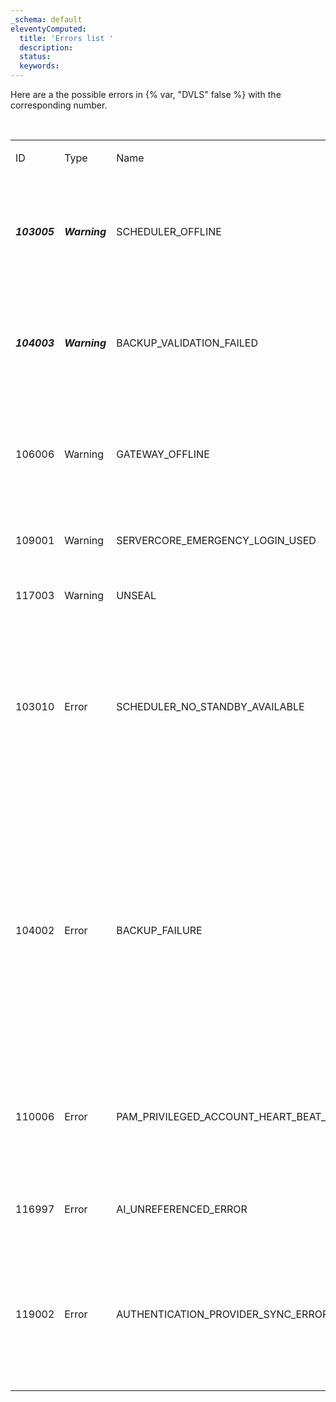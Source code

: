 ```yaml
---
_schema: default
eleventyComputed:
  title: 'Errors list '
  description:
  status:
  keywords:
---
```

Here are a the possible errors in {% var, "DVLS" false %} with the corresponding number.

<br>

<table><tbody><tr><td><p>ID</p></td><td><p>Type</p></td><td><p>Name</p></td><td><p>Domain</p></td><td><p>Explanation</p></td></tr><tr><td><p><em><strong>103005</strong></em></p></td><td><p><em><strong>Warning</strong></em></p></td><td><p>SCHEDULER_OFFLINE</p></td><td><p>System</p></td><td><p>When scheduler isn't reachable. Restart DVLS, check logs, check Windows Event Viewer. Contact Support </p></td></tr><tr><td><p><em><strong>104003</strong></em></p></td><td><p><em><strong>Warning</strong></em></p></td><td><p>BACKUP_VALIDATION_FAILED</p></td><td><p>System</p></td><td><p>Happens when we can't verify if the file exists. Check path's permissions, AV software, IIS permissions… add link</p></td></tr><tr><td><p>106006</p></td><td><p>Warning</p></td><td><p>GATEWAY_OFFLINE</p></td><td><p>System</p></td><td><p>Gateway health returned down. Check if gateway is running, check logs, check Windows Event Viewer</p></td></tr><tr><td><p>109001</p></td><td><p>Warning</p></td><td><p>SERVERCORE_EMERGENCY_LOGIN_USED</p></td><td><p>System</p></td><td><p>Emergency login used ajouter lien doc</p></td></tr><tr><td><p>117003</p></td><td><p>Warning</p></td><td><p>UNSEAL</p></td><td><p>UserActivity</p></td><td><p>Entry was unsealed ajouter lien doc</p></td></tr><tr><td><p>103010</p></td><td><p>Error</p></td><td><p>SCHEDULER_NO_STANDBY_AVAILABLE</p></td><td><p>System</p></td><td><p>Logged when no standy scheduler are detected. Should probably be a warning, nothing to be done except configure another scheduler or check the logs for whatever error could've caused the scheduler to fail</p></td></tr><tr><td><p>104002</p></td><td><p>Error</p></td><td><p>BACKUP_FAILURE</p></td><td><p>System</p></td><td><p>When an exception occurs during backup process (Could be SQL related, could be timeout, hard to tell). Logs should have decent info when it's something we expect happens, else it's a detective job. Vérifier backup application web, vérifier basckup SQL server pour troublooshoter bonne affaire. backup validation fail référer topic</p></td></tr><tr><td><p>110006</p></td><td><p>Error</p></td><td><p>PAM_PRIVILEGED_ACCOUNT_HEART_BEAT_FAILURE</p></td><td><p>System</p></td><td><p>Health check failed for listed providers/accounts. Check logs and contact support if needed.</p></td></tr><tr><td><p>116997</p></td><td><p>Error</p></td><td><p>AI_UNREFERENCED_ERROR</p></td><td><p>System</p></td><td><p>Can be ignored, shouldn't be seen on customer's side as this feature is not yet activated</p></td></tr><tr><td><p>119002</p></td><td><p>Error</p></td><td><p>AUTHENTICATION_PROVIDER_SYNC_ERROR</p></td><td><p>System</p></td><td><p>Should be pretty self explanatory. Extra log when work is done via scheduler, but every row affected should be explained properly</p></td></tr><tr><td><p></p></td><td><p></p></td><td><p></p></td><td><p></p></td><td><p></p></td></tr></tbody></table>